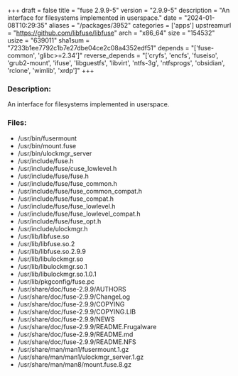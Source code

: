 +++
draft = false
title = "fuse 2.9.9-5"
version = "2.9.9-5"
description = "An interface for filesystems implemented in userspace."
date = "2024-01-08T10:29:35"
aliases = "/packages/3952"
categories = ['apps']
upstreamurl = "https://github.com/libfuse/libfuse"
arch = "x86_64"
size = "154532"
usize = "639011"
sha1sum = "7233b1ee7792c1b7e27dbe04ce2c08a4352edf51"
depends = "['fuse-common', 'glibc>=2.34']"
reverse_depends = "['cryfs', 'encfs', 'fuseiso', 'grub2-mount', 'ifuse', 'libguestfs', 'libvirt', 'ntfs-3g', 'ntfsprogs', 'obsidian', 'rclone', 'wimlib', 'xrdp']"
+++
### Description: 
An interface for filesystems implemented in userspace.

### Files: 
* /usr/bin/fusermount
* /usr/bin/mount.fuse
* /usr/bin/ulockmgr_server
* /usr/include/fuse.h
* /usr/include/fuse/cuse_lowlevel.h
* /usr/include/fuse/fuse.h
* /usr/include/fuse/fuse_common.h
* /usr/include/fuse/fuse_common_compat.h
* /usr/include/fuse/fuse_compat.h
* /usr/include/fuse/fuse_lowlevel.h
* /usr/include/fuse/fuse_lowlevel_compat.h
* /usr/include/fuse/fuse_opt.h
* /usr/include/ulockmgr.h
* /usr/lib/libfuse.so
* /usr/lib/libfuse.so.2
* /usr/lib/libfuse.so.2.9.9
* /usr/lib/libulockmgr.so
* /usr/lib/libulockmgr.so.1
* /usr/lib/libulockmgr.so.1.0.1
* /usr/lib/pkgconfig/fuse.pc
* /usr/share/doc/fuse-2.9.9/AUTHORS
* /usr/share/doc/fuse-2.9.9/ChangeLog
* /usr/share/doc/fuse-2.9.9/COPYING
* /usr/share/doc/fuse-2.9.9/COPYING.LIB
* /usr/share/doc/fuse-2.9.9/NEWS
* /usr/share/doc/fuse-2.9.9/README.Frugalware
* /usr/share/doc/fuse-2.9.9/README.md
* /usr/share/doc/fuse-2.9.9/README.NFS
* /usr/share/man/man1/fusermount.1.gz
* /usr/share/man/man1/ulockmgr_server.1.gz
* /usr/share/man/man8/mount.fuse.8.gz
